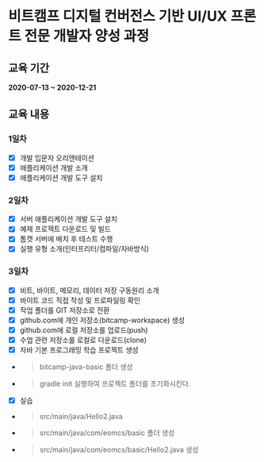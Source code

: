 # 비트캠프 디지털 컨버전스 기반 UI/UX 프론트 전문 개발자 양성 과정

## 교육 기간

**2020-07-13 ~ 2020-12-21**

## 교육 내용

### 1일차

- [x] 개발 입문자 오리엔테이션
- [x] 애플리케이션 개발 소개
- [x] 애플리케이션 개발 도구 설치

### 2일차

- [x] 서버 애플리케이션 개발 도구 설치
- [x] 예제 프로젝트 다운로드 및 빌드
- [x] 톰캣 서버에 배치 후 테스트 수행
- [x] 실행 유형 소개(인터프리터/컴파일/자바방식)

### 3일차

- [x] 비트, 바이트, 메모리, 데이터 저장 구동원리 소개
- [x] 바이트 코드 직접 작성 및 프로파일링 확인
- [x] 작업 폴더를 GIT 저장소로 전환
- [x] github.com에 개인 저장소(bitcamp-workspace) 생성
- [x] github.com에 로컬 저장소를 업로드(push)
- [x] 수업 관련 저장소를 로컬로 다운로드(clone)
- [x] 자바 기본 프로그래밍 학습 프로젝트 생성
- > bitcamp-java-basic 폴더 생성
- > gradle init 실행하여 프로젝트 폴더를 초기화시킨다.
- [x] 실습
- > src/main/java/Hello2.java
- > src/main/java/com/eomcs/basic 폴더 생성
- > src/main/java/com/eomcs/basic/Hello2.java 생성
